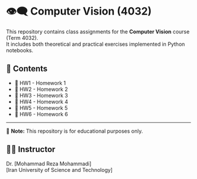 # 👁️‍🗨️ Computer Vision (4032)

This repository contains class assignments for the **Computer Vision** course (Term 4032).  
It includes both theoretical and practical exercises implemented in Python notebooks.

## 📂 Contents
- 📓 HW1 - Homework 1  
- 📓 HW2 - Homework 2  
- 📓 HW3 - Homework 3  
- 📓 HW4 - Homework 4  
- 📓 HW5 - Homework 5  
- 📓 HW6 - Homework 6  

---

🎯 **Note:** This repository is for educational purposes only.

## 👨‍🏫 Instructor
Dr. [Mohammad Reza Mohammadi]  
[Iran University of Science and Technology]
